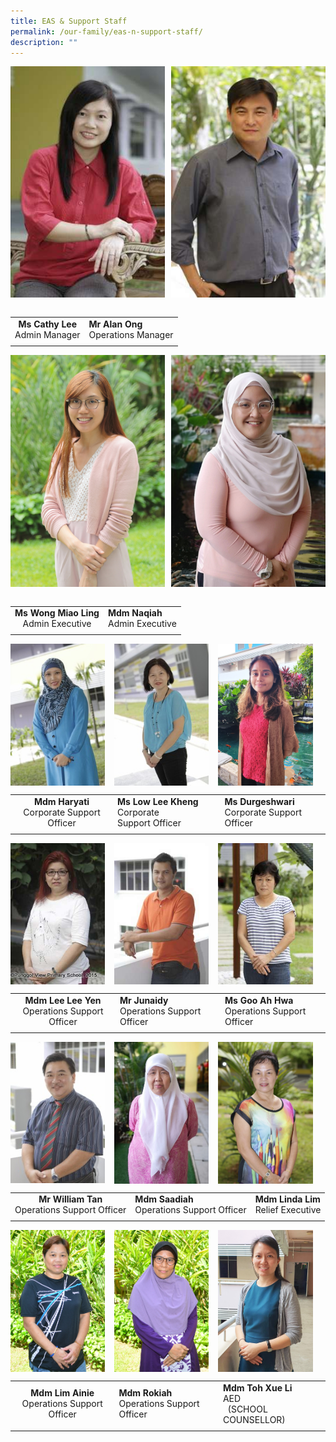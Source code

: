 ```yaml
---
title: EAS & Support Staff
permalink: /our-family/eas-n-support-staff/
description: ""
---
```

<img src="/images/ea1.jpg" style="width:49%" align=left>
<img src="/images/ea2.jpg" style="width:49%" align=right>
<br clear="left"><br>

|   |   |
|:-:|---|
| **Ms Cathy Lee**  <br>Admin Manager  | **Mr Alan Ong**  <br>Operations Manager  |
|   |   |

<img src="/images/ea3.jpeg" style="width:49%" align=left>
<img src="/images/ea4.jpg" style="width:49%" align=right>
<br clear="left"><br>

|   |   |
|:-:|---|
| **Ms Wong Miao Ling**<br>Admin Executive  | **Mdm Naqiah**<br>Admin Executive  |
|   |   |

<img src="/images/ea5.jpg" style="width:30%;margin-right:15px;" align = "left">
<img src="/images/ea6.jpg" style="width:30%;margin-right:15px;" align = "left">
<img src="/images/ea7.jpg" style="width:30%;margin-right:15px;" align = "left">
<br clear="left">

|   |   |   |
|:-:|---|---|
| **Mdm Haryati**<br>Corporate Support Officer  | **Ms Low Lee Kheng**<br>Corporate Support Officer  | **Ms Durgeshwari**<br>Corporate Support Officer  |
|   |   |   |

<img src="/images/ea8.jpg" style="width:30%;margin-right:15px;" align = "left">
<img src="/images/ea9.jpg" style="width:30%;margin-right:15px;" align = "left">
<img src="/images/ea10.jpg" style="width:30%;margin-right:15px;" align = "left">
<br clear="left">

|   |   |   |
|:-:|---|---|
| **Mdm Lee Lee Yen**<br>Operations Support Officer  | **Mr Junaidy**  <br>Operations Support Officer  | **Ms Goo Ah Hwa**<br>Operations Support Officer  |
|   |   |   |

<img src="/images/ea11.jpg" style="width:30%;margin-right:15px;" align = "left">
<img src="/images/ea12.jpg" style="width:30%;margin-right:15px;" align = "left">
<img src="/images/ea13.jpeg" style="width:30%;margin-right:15px;" align = "left">
<br clear="left">

|   |   |   |
|:-:|---|---|
| **Mr William Tan**  <br>Operations Support Officer  | **Mdm Saadiah**<br>Operations Support Officer  |**Mdm Linda Lim**  <br>Relief Executive   |
|   |   |   |

<img src="/images/ea14.jpg" style="width:30%;margin-right:15px;" align = "left">
<img src="/images/ea15.jpg" style="width:30%;margin-right:15px;" align = "left">
<img src="/images/ea16.jpg" style="width:30%;margin-right:15px;" align = "left">
<br clear="left">

|   |   |   |
|:-:|---|---|
| **Mdm Lim Ainie**<br>Operations Support Officer  | **Mdm Rokiah**<br>Operations Support Officer  | **Mdm Toh Xue Li**<br>AED<br>   (SCHOOL COUNSELLOR)  |
|   |   |   |